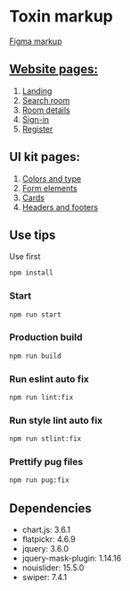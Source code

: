 # Toxin markup
[Figma markup](https://www.figma.com/file/MumYcKVk9RkKZEG6dR5E3A/MetaLamp-%28former-FSD%29-frontend-education-program.-The-2nd-task?node-id=0:1)

## [Website pages:](https://kd-toxin-markup.netlify.app)
1. [Landing](https://kd-toxin-markup.netlify.app/landing-page.html)
2. [Search room](https://kd-toxin-markup.netlify.app/search-room.html)
3. [Room details ](https://kd-toxin-markup.netlify.app/room-details.html)
4. [Sign-in](https://kd-toxin-markup.netlify.app/sign-in.html)
5. [Register](https://kd-toxin-markup.netlify.app/registration.html)

## UI kit pages:
1. [Colors and type](https://kd-toxin-markup.netlify.app/colors-and-type.html)
2. [Form elements](https://kd-toxin-markup.netlify.app/form-elements.html)
3. [Cards](https://kd-toxin-markup.netlify.app/cards.html)
4. [Headers and footers](https://kd-toxin-markup.netlify.app/headers-and-footers.html)

## Use tips
Use  first
```bash
npm install
```
### Start
```bash
npm run start
```
### Production build
```bash
npm run build
```
### Run eslint auto fix
```bash
npm run lint:fix
```
### Run style lint auto fix
```bash
npm run stlint:fix
```
### Prettify pug files
```bash
npm run pug:fix
```

## Dependencies
* chart.js: 3.6.1
* flatpickr: 4.6.9
* jquery: 3.6.0
* jquery-mask-plugin: 1.14.16
* nouislider: 15.5.0
* swiper: 7.4.1
